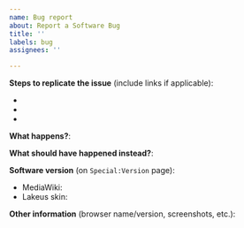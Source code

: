```yaml
---
name: Bug report
about: Report a Software Bug
title: ''
labels: bug
assignees: ''

---
```


**Steps to replicate the issue** (include links if applicable):

* 
* 
* 

**What happens?**:



**What should have happened instead?**:



**Software version** (on `Special:Version` page):

* MediaWiki:
* Lakeus skin:

**Other information** (browser name/version, screenshots, etc.):
